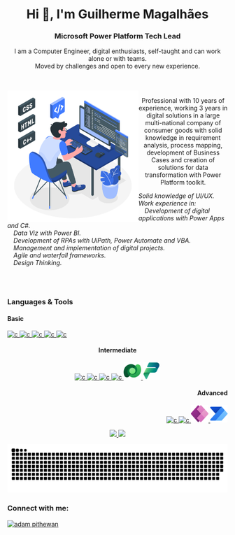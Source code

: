 <!--
**guiiim/guiiim** is a ✨ _special_ ✨ repository because its `README.md` (this file) appears on your GitHub profile.

Here are some ideas to get you started:

- 🔭 I’m currently working on ...
- 🌱 I’m currently learning ...
- 👯 I’m looking to collaborate on ...
- 🤔 I’m looking for help with ...
- 💬 Ask me about ...
- 📫 How to reach me: ...
- 😄 Pronouns: ...
- ⚡ Fun fact: ...

<img width=200px height=200px alt="side_sticker" src="https://media.giphy.com/media/TEnXkcsHrP4YedChhA/giphy.gif" />

-->

<h1 align="center">Hi 👋, I'm Guilherme Magalhães</h1>
<h3 align="center">Microsoft Power Platform Tech Lead</h3>
<p align="center">I am a Computer Engineer, digital enthusiasts, self-taught and can work alone or with teams. <br>Moved by challenges and open to every new experience.</p>
<br><br>
<img width="300px" height="300px" align="left" src="sources/Programming-amico.svg"/>

<p align="center">
        Professional with 10 years of experience, working 3 years in digital solutions in a large multi-national company of consumer goods with solid knowledge in requirement analysis, process mapping, development of Business Cases and creation of solutions for data transformation with Power Platform toolkit.
</p>

<p align="left"> <i>
Solid knowledge of UI/UX. <br>
Work experience in:
<br>&emsp;Development of digital applications with Power Apps and C#.
<br>&emsp;Data Viz with Power BI.
<br>&emsp;Development of RPAs with UiPath, Power Automate and VBA.
<br>&emsp;Management and implementation of digital projects.
<br>&emsp;Agile and waterfall frameworks.
<br>&emsp;Design Thinking.
</i></p>

<br><br>

<h3 align="left">
        Languages & Tools        
</h3>
<h4 align="left">Basic</h4>
<p align="left"> 
        <a href="#" target="_blank" rel="noreferrer"> 
                <img src="sources/Project.ico" alt="c" width="40" height="40" /> 
        </a> 
        <a href="#" target="_blank" rel="noreferrer"> 
                <img src="sources/Visio.ico" alt="c" width="40" height="40" /> 
        </a> 
        <a href="#" target="_blank" rel="noreferrer"> 
                <img src="sources/C.ico" alt="c" width="40" height="40" /> 
        </a> 
        <a href="#" target="_blank" rel="noreferrer"> 
                <img src="sources/R.ico" alt="c" width="40" height="40" /> 
        </a> 
        <a href="#" target="_blank" rel="noreferrer"> 
                <img src="sources/Python.ico" alt="c" width="40" height="40" /> 
        </a> 
</p>
<h4 align="center">Intermediate</h4>
<p align="center">
        <a href="#" target="_blank" rel="noreferrer"> 
                <img src="sources/SQLServer.ico" alt="c" width="40" height="40" /> 
        </a> 
        <a href="#" target="_blank" rel="noreferrer"> 
                <img src="sources/SAP.ico" alt="c" width="40" height="40" /> 
        </a> 
        <a href="#" target="_blank" rel="noreferrer"> 
                <img src="sources/UiPath.ico" alt="c" width="40" height="40" /> 
        </a> 
        <a href="#" target="_blank" rel="noreferrer"> 
                <img src="sources/VBA.ico" alt="c" width="40" height="40" /> 
        </a>
        <a href="#" target="_blank" rel="noreferrer"> 
                <img src="sources/Dataverse.svg" alt="c" width="40" height="40" /> 
        </a>
        <a href="#" target="_blank" rel="noreferrer"> 
                <img src="sources/PowerPlatform.svg" alt="c" width="40" height="40" /> 
        </a>
</p>
<h4 align="right">Advanced</h4>
<p align="right">
        <a href="#" target="_blank" rel="noreferrer"> 
                <img src="sources/Office365.ico" alt="c" width="40" height="40" /> 
        </a> 
        <a href="#" target="_blank" rel="noreferrer"> 
                <img src="sources/PowerBI.ico" alt="c" width="40" height="40" /> 
        </a> 
        <a href="#" target="_blank" rel="noreferrer"> 
                <img src="sources/PowerApps.svg" alt="c" width="40" height="40" /> 
        </a> 
        <a href="#" target="_blank" rel="noreferrer"> 
                <img src="sources/PowerAutomate.svg" alt="c" width="40" height="40" /> 
        </a> 


<p align="center">
<a href="https://github.com/AVS1508">
  <img height="180em" src="https://github-readme-stats-eight-theta.vercel.app/api?username=AVS1508&show_icons=true&theme=algolia&include_all_commits=true&count_private=true"/>
  <img height="180em" src="https://github-readme-stats-eight-theta.vercel.app/api/top-langs/?username=AVS1508&layout=compact&langs_count=8&theme=algolia"/>
</a>
</p>

<div align="center">
  <a href="https://1999azzar.github.io/1999AZZAR/">
  <img  src="https://github.com/1999AZZAR/1999AZZAR/blob/main/resources/img/grid-snake.svg"
       alt="snake" /></a>
</div>

<h3 align="left">Connect with me:</h3>
<p align="left">
  <a href="https://www.linkedin.com/in/guilherme-augusto-magalhães" target="blank"><img align="center"
      src="https://raw.githubusercontent.com/rahuldkjain/github-profile-readme-generator/master/src/images/icons/Social/linked-in-alt.svg"
      alt="adam pithewan" height="30" width="40" /></a>
